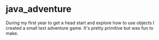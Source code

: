 # java_adventure
During my first year to get a head start and explore how to use objects I created a small text adventure game. It's pretty primitive but was fun to make.
